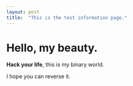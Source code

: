 ```yaml
---
layout: post
title:  "This is the test information page."
---
```


# Hello, my beauty.

**Hack your life**, this is my binary world.

I hope you can reverse it.
